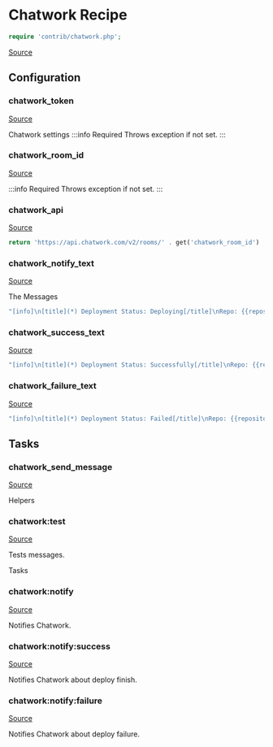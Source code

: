 <!-- DO NOT EDIT THIS FILE! -->
<!-- Instead edit contrib/chatwork.php -->
<!-- Then run bin/docgen -->

# Chatwork Recipe

```php
require 'contrib/chatwork.php';
```

[Source](/contrib/chatwork.php)


## Configuration
### chatwork_token
[Source](https://github.com/deployphp/deployer/blob/master/contrib/chatwork.php#L93)

Chatwork settings
:::info Required
Throws exception if not set.
:::




### chatwork_room_id
[Source](https://github.com/deployphp/deployer/blob/master/contrib/chatwork.php#L96)


:::info Required
Throws exception if not set.
:::




### chatwork_api
[Source](https://github.com/deployphp/deployer/blob/master/contrib/chatwork.php#L99)



```php title="Default value"
return 'https://api.chatwork.com/v2/rooms/' . get('chatwork_room_id') . '/messages';
```


### chatwork_notify_text
[Source](https://github.com/deployphp/deployer/blob/master/contrib/chatwork.php#L104)

The Messages

```php title="Default value"
"[info]\n[title](*) Deployment Status: Deploying[/title]\nRepo: {{repository}}\nBranch: {{branch}}\nServer: {{hostname}}\nRelease Path: {{release_path}}\nCurrent Path: {{current_path}}\n[/info]"
```


### chatwork_success_text
[Source](https://github.com/deployphp/deployer/blob/master/contrib/chatwork.php#L105)



```php title="Default value"
"[info]\n[title](*) Deployment Status: Successfully[/title]\nRepo: {{repository}}\nBranch: {{branch}}\nServer: {{hostname}}\nRelease Path: {{release_path}}\nCurrent Path: {{current_path}}\n[/info]"
```


### chatwork_failure_text
[Source](https://github.com/deployphp/deployer/blob/master/contrib/chatwork.php#L106)



```php title="Default value"
"[info]\n[title](*) Deployment Status: Failed[/title]\nRepo: {{repository}}\nBranch: {{branch}}\nServer: {{hostname}}\nRelease Path: {{release_path}}\nCurrent Path: {{current_path}}\n[/info]"
```



## Tasks

### chatwork_send_message
[Source](https://github.com/deployphp/deployer/blob/master/contrib/chatwork.php#L109)



Helpers


### chatwork:test
[Source](https://github.com/deployphp/deployer/blob/master/contrib/chatwork.php#L118)

Tests messages.

Tasks


### chatwork:notify
[Source](https://github.com/deployphp/deployer/blob/master/contrib/chatwork.php#L129)

Notifies Chatwork.




### chatwork:notify:success
[Source](https://github.com/deployphp/deployer/blob/master/contrib/chatwork.php#L144)

Notifies Chatwork about deploy finish.




### chatwork:notify:failure
[Source](https://github.com/deployphp/deployer/blob/master/contrib/chatwork.php#L160)

Notifies Chatwork about deploy failure.




